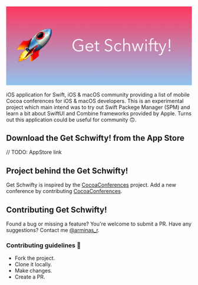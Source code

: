 ![alt text](https://raw.githubusercontent.com/arminasr/GetSchwifty/master/banner.png)

iOS application for Swift, iOS & macOS community providing a list of mobile Cocoa conferences for iOS & macOS developers.
This is an experimental project which main intend was to try out Swift Packege Manager (SPM) and learn a bit about SwiftUI and Combine frameworks provided by Apple.
Turns out this application could be useful for community 🙃.

## Download the Get Schwifty! from the App Store
// TODO: AppStore link

## Project behind the Get Schwifty!
Get Schwifty is inspired by the [CocoaConferences](https://github.com/Lascorbe/CocoaConferences) project. Add a new conference by contributing [CocoaConferences](https://github.com/Lascorbe/CocoaConferences).

## Contributing Get Schwifty!
Found a bug or missing a feature? You're welcome to submit a PR.
Have any suggestions? Contact me [@arminas_r](https://twitter.com/arminas_r).

### Contributing guidelines 🚀
- Fork the project.
- Clone it locally.
- Make changes.
- Create a PR.
